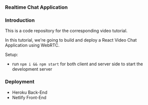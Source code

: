 ### Realtime Chat Application

### Introduction
This is a code repository for the corresponding video tutorial. 

In this tutorial, we're going to build and deploy a React Video Chat Application using WebRTC.

Setup:
- run ```npm i && npm start``` for both client and server side to start the development server


### Deployment

* Heroku Back-End
* Netlify Front-End